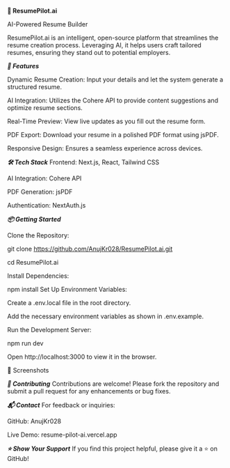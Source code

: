 **🧠 ResumePilot.ai**

AI-Powered Resume Builder

ResumePilot.ai is an intelligent, open-source platform that streamlines the resume creation process. Leveraging AI, it helps users craft tailored resumes, ensuring they stand out to potential employers.

***🚀 Features***

Dynamic Resume Creation: Input your details and let the system generate a structured resume.

AI Integration: Utilizes the Cohere API to provide content suggestions and optimize resume sections.

Real-Time Preview: View live updates as you fill out the resume form.

PDF Export: Download your resume in a polished PDF format using jsPDF.

Responsive Design: Ensures a seamless experience across devices.


***🛠️ Tech Stack***
Frontend: Next.js, React, Tailwind CSS

AI Integration: Cohere API

PDF Generation: jsPDF

Authentication: NextAuth.js


***📦 Getting Started***

Clone the Repository:

git clone https://github.com/AnujKr028/ResumePilot.ai.git

cd ResumePilot.ai

Install Dependencies:


npm install
Set Up Environment Variables:

Create a .env.local file in the root directory.

Add the necessary environment variables as shown in .env.example.

Run the Development Server:


npm run dev

Open http://localhost:3000 to view it in the browser.

📸 Screenshots



***🤝 Contributing***
Contributions are welcome! Please fork the repository and submit a pull request for any enhancements or bug fixes.


***📬 Contact***
For feedback or inquiries:

GitHub: AnujKr028

Live Demo: resume-pilot-ai.vercel.app


***⭐️ Show Your Support***
If you find this project helpful, please give it a ⭐️ on GitHub!

